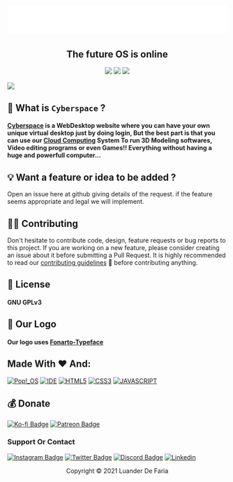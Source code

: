 <p align="center">
  <img src="isolated-monochrome-white.svg" width="700px">
</p>

<h2 align="center">The future OS is online</h2>

<p align="center">
  <img src="https://img.shields.io/badge/License-GPL_3.0-green.svg"/>
  <img src="https://img.shields.io/badge/Status-Under_developement-green.svg"/>
  <img src="https://img.shields.io/badge/Users-0-green.svg"/>
</p>

<img align="center" src="screenshot.png" />

## :hear_no_evil: What is `Cyberspace` ?

#### [Cyberspace](https://cyberspaceos.herokuapp.com) is a WebDesktop website where you can have your own unique virtual desktop just by doing login, But the best part is that you can use our <a href="https://en.wikipedia.org/wiki/Cloud_computing">Cloud Computing</a> System To run 3D Modeling softwares, Video editing programs or even Games!! Everything without having a huge and powerfull computer...

## :bulb: Want a feature or idea to be added ?

Open an issue here at github giving details of the request. if the feature seems appropriate and legal we will implement.

## 👨‍💻 Contributing

Don't hesitate to contribute code, design, feature requests or bug reports to this project. If you are working on a new feature, please consider creating an issue about it before submitting a Pull Request.
It is highly recommended to read our [contributing guidelines](CONTRIBUTING.md) :page_with_curl: before contributing anything.

## 📜 License

#### GNU GPLv3

## 🎨 Our Logo

#### Our logo uses <a href="https://www.behance.net/gallery/20085723/Fonarto-Typeface">Fonarto-Typeface</a>

## Made With ❤️ And:
[![Pop!_OS](https://img.shields.io/badge/Pop!_OS-48B9C7?style=for-the-badge&logo=Pop!_OS&logoColor=white)](https://pop.system76.com/)
[![IDE](https://img.shields.io/badge/Visual_studio_code-0078D4?style=for-the-badge&logo=visual%20studio%20code&logoColor=white)](https://code.visualstudio.com/)
[![HTML5](https://img.shields.io/badge/HTML5-E34F26?style=for-the-badge&logo=html5&logoColor=white)](https://developer.mozilla.org/pt-BR/docs/Web/HTML)
[![CSS3](https://img.shields.io/badge/CSS3-1572B6?style=for-the-badge&logo=css3&logoColor=white)](https://developer.mozilla.org/pt-BR/docs/Web/CSS)
[![JAVASCRIPT](https://img.shields.io/badge/JavaScript-F7DF1E?style=for-the-badge&logo=javascript&logoColor=black)](https://developer.mozilla.org/pt-BR/docs/Web/JavaScript)

## 💰 Donate
[![Ko-fi Badge](https://img.shields.io/badge/Ko--fi-F16061?style=for-the-badge&logo=ko-fi&logoColor=white)](https://ko-fi.com/luanderfarias)
[![Patreon Badge](https://img.shields.io/badge/Patreon-F96854?style=for-the-badge&logo=patreon&logoColor=white&link=https://patreon.com/LuanderFarias)](https://patreon.com/LuanderFarias)

### Support Or Contact

[![Instagram Badge](https://img.shields.io/badge/Instagram-E4405F?style=for-the-badge&logo=instagram&logoColor=white)](https://instagram.com/luanderfarias/)
[![Twitter Badge](https://img.shields.io/badge/Twitter-1DA1F2?style=for-the-badge&logo=twitter&logoColor=white)](https://twitter.com/LuanderFarias)
[![Discord Badge](https://img.shields.io/badge/Discord-7289DA?style=for-the-badge&logo=discord&logoColor=white&link=https://discord.gg/ZP7fGys)](https://discord.gg/ZP7fGys)
[![Linkedin](https://img.shields.io/badge/LinkedIn-0077B5?style=for-the-badge&logo=linkedin&logoColor=white)](https://www.linkedin.com/in/luander-de-faria-474269205/)

<p align="center">Copyright © 2021 Luander De Faria</p>
